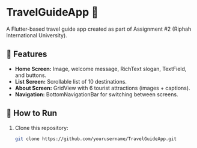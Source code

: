 # TravelGuideApp 🧳

A Flutter-based travel guide app created as part of Assignment #2 (Riphah International University).

## 📱 Features
- **Home Screen:** Image, welcome message, RichText slogan, TextField, and buttons.
- **List Screen:** Scrollable list of 10 destinations.
- **About Screen:** GridView with 6 tourist attractions (images + captions).
- **Navigation:** BottomNavigationBar for switching between screens.

## 🚀 How to Run
1. Clone this repository:
   ```bash
   git clone https://github.com/yourusername/TravelGuideApp.git

